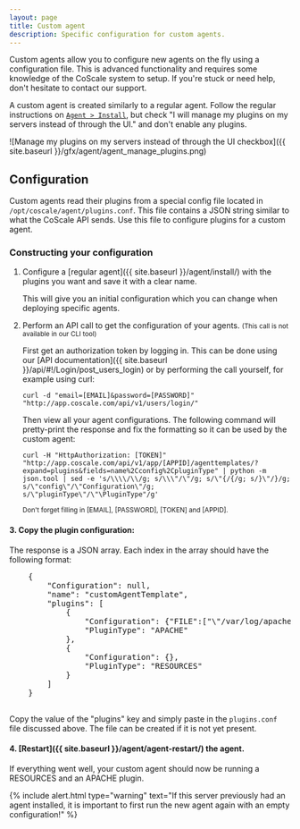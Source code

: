 ```yaml
---
layout: page
title: Custom agent
description: Specific configuration for custom agents.
---
```


Custom agents allow you to configure new agents on the fly using a configuration file. This is advanced functionality and requires some knowledge of the CoScale system to setup. If you're stuck or need help, don't hesitate to contact our support.


A custom agent is created similarly to a regular agent. Follow the regular instructions on <a href="http://app.coscale.com" db-href="/agent/install/" class="js-dashboard-link">`Agent > Install`</a>, but check "I will manage my plugins on my servers instead of through the UI." and don't enable any plugins.

![Manage my plugins on my servers instead of through the UI checkbox]({{ site.baseurl }}/gfx/agent/agent_manage_plugins.png)


## Configuration

Custom agents read their plugins from a special config file located in `/opt/coscale/agent/plugins.conf`.
This file contains a JSON string similar to what the CoScale API sends. Use this file to configure plugins for a custom agent.

### Constructing your configuration

1. Configure a [regular agent]({{ site.baseurl }}/agent/install/) with the plugins you want and save it with a clear name.


    This will give you an initial configuration which you can change when deploying specific agents.


2. Perform an API call to get the configuration of your agents. <small>(This call is not available in our CLI tool)</small>

   First get an authorization token by logging in. This can be done using our [API documentation]({{ site.baseurl }}/api/#!/Login/post_users_login) or by performing the call yourself, for example using curl:

   `curl -d "email=[EMAIL]&password=[PASSWORD]" "http://app.coscale.com/api/v1/users/login/"`

   Then view all your agent configurations. The following command will pretty-print the response and fix the formatting so it can be used by the custom agent:

   `curl -H "HttpAuthorization: [TOKEN]" "http://app.coscale.com/api/v1/app/[APPID]/agenttemplates/?expand=plugins&fields=name%2Cconfig%2CpluginType" | python -m json.tool | sed -e 's/\\\\/\\/g; s/\\\"/\"/g; s/\"{/{/g; s/}\"/}/g; s/\"config\"/\"Configuration\"/g; s/\"pluginType\"/\"\PluginType"/g'`

   <small>Don't forget filling in [EMAIL], [PASSWORD], [TOKEN] and [APPID].</small>


#### 3. Copy the plugin configuration:
   The response is a JSON array. Each index in the array should have the following format:
   <pre>
    {
        "Configuration": null,
        "name": "customAgentTemplate",
        "plugins": [
            {
                "Configuration": {"FILE":["\"/var/log/apache2/access.log\" \"%V \"%r\" %D %s %I %O\""],"STATS URL":["http://localhost/server-status"]},
                "PluginType": "APACHE"
            },
            {
                "Configuration": {},
                "PluginType": "RESOURCES"
            }
        ]
    }
   </pre>   

   Copy the value of the "plugins" key and simply paste in the `plugins.conf` file discussed above. The file can be created if it is not yet present.


#### 4. [Restart]({{ site.baseurl }}/agent/agent-restart/) the agent.

   If everything went well, your custom agent should now be running a RESOURCES and an APACHE plugin.

   {% include alert.html type="warning" text="If this server previously had an agent installed, it is important to first run the new agent again with an empty configuration!" %}
